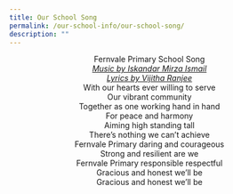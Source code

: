 ```yaml
---
title: Our School Song
permalink: /our-school-info/our-school-song/
description: ""
---
```

<center>Fernvale Primary School Song<br>
<i><u>Music by Iskandar Mirza Ismail<br>Lyrics by Vijitha Ranjee</u></i></center>

 
<center>With our hearts ever willing to serve<br>Our vibrant community<br>Together as one working hand in hand<br>For peace and harmony<br>Aiming high standing tall<br>There’s nothing we can’t achieve<br></center>

<center>Fernvale Primary daring and courageous<br>Strong and resilient are we<br></center>

<center>Fernvale Primary responsible respectful<br>Gracious and honest we’ll be<br>Gracious and honest we’ll be</center>